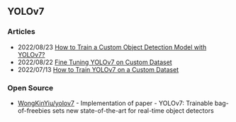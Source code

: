 ## YOLOv7



### Articles
- 2022/08/23 [How to Train a Custom Object Detection Model with YOLOv7?](https://www.analyticsvidhya.com/blog/2022/08/how-to-train-a-custom-object-detection-model-with-yolov7/)
- 2022/08/22 [Fine Tuning YOLOv7 on Custom Dataset](https://learnopencv.com/fine-tuning-yolov7-on-custom-dataset/)
- 2022/07/13 [How to Train YOLOv7 on a Custom Dataset](https://aigloballab.com/how-to-train-yolov7-on-a-custom-dataset/)




### Open Source
- [WongKinYiu/yolov7](https://github.com/WongKinYiu/yolov7) - Implementation of paper - YOLOv7: Trainable bag-of-freebies sets new state-of-the-art for real-time object detectors



